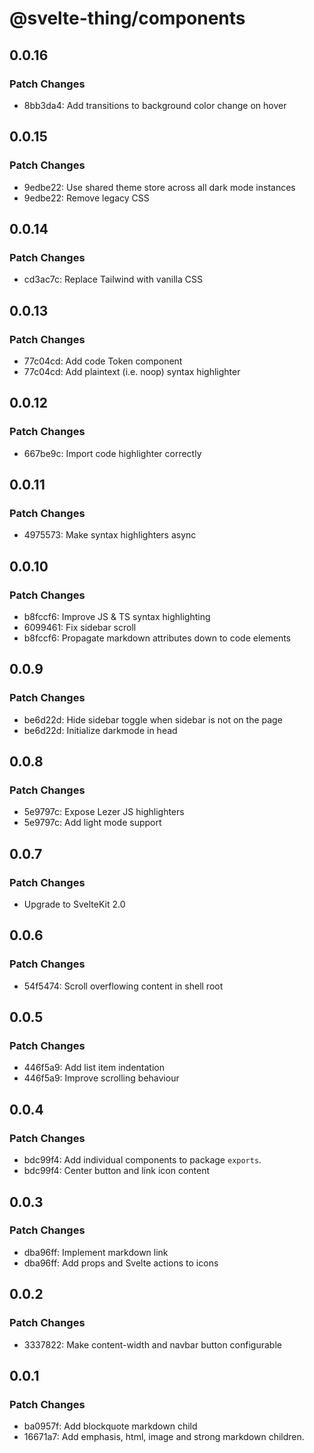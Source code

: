 # @svelte-thing/components

## 0.0.16

### Patch Changes

- 8bb3da4: Add transitions to background color change on hover

## 0.0.15

### Patch Changes

- 9edbe22: Use shared theme store across all dark mode instances
- 9edbe22: Remove legacy CSS

## 0.0.14

### Patch Changes

- cd3ac7c: Replace Tailwind with vanilla CSS

## 0.0.13

### Patch Changes

- 77c04cd: Add code Token component
- 77c04cd: Add plaintext (i.e. noop) syntax highlighter

## 0.0.12

### Patch Changes

- 667be9c: Import code highlighter correctly

## 0.0.11

### Patch Changes

- 4975573: Make syntax highlighters async

## 0.0.10

### Patch Changes

- b8fccf6: Improve JS & TS syntax highlighting
- 6099461: Fix sidebar scroll
- b8fccf6: Propagate markdown attributes down to code elements

## 0.0.9

### Patch Changes

- be6d22d: Hide sidebar toggle when sidebar is not on the page
- be6d22d: Initialize darkmode in head

## 0.0.8

### Patch Changes

- 5e9797c: Expose Lezer JS highlighters
- 5e9797c: Add light mode support

## 0.0.7

### Patch Changes

- Upgrade to SvelteKit 2.0

## 0.0.6

### Patch Changes

- 54f5474: Scroll overflowing content in shell root

## 0.0.5

### Patch Changes

- 446f5a9: Add list item indentation
- 446f5a9: Improve scrolling behaviour

## 0.0.4

### Patch Changes

- bdc99f4: Add individual components to package `exports`.
- bdc99f4: Center button and link icon content

## 0.0.3

### Patch Changes

- dba96ff: Implement markdown link
- dba96ff: Add props and Svelte actions to icons

## 0.0.2

### Patch Changes

- 3337822: Make content-width and navbar button configurable

## 0.0.1

### Patch Changes

- ba0957f: Add blockquote markdown child
- 16671a7: Add emphasis, html, image and strong markdown children.
